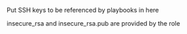 Put SSH keys to be referenced by playbooks in here

insecure_rsa and insecure_rsa.pub are provided by the role